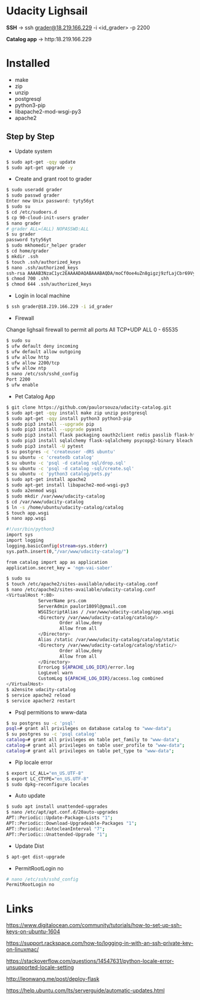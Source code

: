 # Udacity Lighsail

**SSH** -> ssh grader@18.219.166.229 -i <id_grader> -p 2200

**Catalog app** -> http:18.219.166.229

# Installed

- make
- zip
- unzip
- postgresql
- python3-pip
- libapache2-mod-wsgi-py3
- apache2

## Step by Step

- Update system

```sh
$ sudo apt-get -qqy update
$ sudo apt-get upgrade -y
```

- Create and grant root to grader

```sh
$ sudo useradd grader
$ sudo passwd grader 
Enter new Unix password: tyty56yt
$ sudo su
$ cd /etc/sudoers.d
$ cp 90-cloud-init-users grader
$ nano grader
# grader ALL=(ALL) NOPASSWD:ALL
$ su grader
password tyty56yt
$ sudo mkhomedir_helper grader
$ cd home/grader
$ mkdir .ssh
$ touch .ssh/authorized_keys
$ nano .ssh/authorized_keys
ssh-rsa AAAAB3NzaC1yc2EAAAADAQABAAABAQDA/moCf0oe4uZn8gigzj9zfLajCbr69Vyyw4cIc7TigWHjzKFufC7qhnLaCl+ObZmKFal3sykO4m00Lw1iFMXOMPjirflQEDg2COnzitKmt7J86hIXJtGTYORsuDYFqT9dwTyU88EH6ODxvSZQiiE0KWRk0J7o3ztgjXSU2kxYl2y1vVyFD9ejYKeY5gr2K/uVGnkcMLE7RisS4C5scbyWIGDwDpfgCNbIQ7tMaQ+3xAKYZY+wb9Ow4+qDjkd+8eRUO6165UM2+tKkv5Y3GwrpKjsTDbtxoB/Da1zukwYraXlAkdPDppuIj9uWwpWa0Rc9W5KVG2TRDhTW65MjLOSb prs@Inspiron-5557
$ chmod 700 .shh
$ chmod 644 .ssh/authorized_keys
```

- Login in local machine

```sh
$ ssh grader@18.219.166.229 -i id_grader 
```

- Firewall

Change lighsail firewall to permit all ports
All TCP+UDP	ALL	0 - 65535

```sh
$ sudo su
$ ufw default deny incoming
$ ufw default allow outgoing
$ ufw allow http
$ ufw allow 2200/tcp
$ ufw allow ntp
$ nano /etc/ssh/sshd_config
Port 2200
$ ufw enable
```

- Pet Catalog App

```sh
$ git clone https://github.com/paulorsouza/udacity-catalog.git
$ sudo apt-get -qqy install make zip unzip postgresql
$ sudo apt-get -qqy install python3 python3-pip
$ sudo pip3 install --upgrade pip
$ sudo pip3 install --upgrade pyasn1
$ sudo pip3 install flask packaging oauth2client redis passlib flask-httpauth
$ sudo pip3 install sqlalchemy flask-sqlalchemy psycopg2-binary bleach requests
$ sudo pip3 install -U pytest
$ su postgres -c 'createuser -dRS ubuntu'
$ su ubuntu -c 'createdb catalog'
$ su ubuntu -c 'psql -d catalog sql/drop.sql'
$ su ubuntu -c 'psql -d catalog -sql/create.sql'
$ su ubuntu -c 'python3 catalog/pets.py'
$ sudo apt-get install apache2
$ sudo apt-get install libapache2-mod-wsgi-py3
$ sudo a2enmod wsgi
$ sudo mkdir /var/www/udacity-catalog
$ cd /var/www/udacity-catalog
$ ln -s /home/ubuntu/udacity-catalog/catalog
$ touch app.wsgi
$ nano app.wsgi

#!/usr/bin/python3
import sys
import logging
logging.basicConfig(stream=sys.stderr)
sys.path.insert(0,"/var/www/udacity-catalog/")

from catalog import app as application
application.secret_key = 'ngm-vai-saber'

$ sudo su
$ touch /etc/apache2/sites-available/udacity-catalog.conf
$ nano /etc/apache2/sites-available/udacity-catalog.conf
<VirtualHost *:80>
            ServerName prs.com
            ServerAdmin paulor1809l@gmail.com
            WSGIScriptAlias / /var/www/udacity-catalog/app.wsgi
            <Directory /var/www/udacity-catalog/catalog/>
                    Order allow,deny
                    Allow from all
            </Directory>
            Alias /static /var/www/udacity-catalog/catalog/static
            <Directory /var/www/udacity-catalog/catalog/static/>
                    Order allow,deny
                    Allow from all
            </Directory>
            ErrorLog ${APACHE_LOG_DIR}/error.log
            LogLevel warn
            CustomLog ${APACHE_LOG_DIR}/access.log combined
</VirtualHost>
$ a2ensite udacity-catalog
$ service apache2 reload
$ service apacher2 restart
```

- Psql permitions to www-data

```sh
$ su postgres su -c 'psql'
psql=# grant all privileges on database catalog to "www-data";
$ su postgres su -c 'psql catalog'
catalog=# grant all privileges on table pet_family to "www-data";
catalog=# grant all privileges on table user_profile to "www-data";
catalog=# grant all privileges on table pet_type to "www-data";
```

- Pip locale error

```sh
$ export LC_ALL="en_US.UTF-8"
$ export LC_CTYPE="en_US.UTF-8"
$ sudo dpkg-reconfigure locales
```

- Auto update

```sh
$ sudo apt install unattended-upgrades
$ nano /etc/apt/apt.conf.d/20auto-upgrades
APT::Periodic::Update-Package-Lists "1";
APT::Periodic::Download-Upgradeable-Packages "1";
APT::Periodic::AutocleanInterval "7";
APT::Periodic::Unattended-Upgrade "1";
```

- Update Dist

```sh
$ apt-get dist-upgrade
```

- PermitRootLogin no

```sh
# nano /etc/ssh/sshd_config
PermitRootLogin no
```


# Links

https://www.digitalocean.com/community/tutorials/how-to-set-up-ssh-keys-on-ubuntu-1604

https://support.rackspace.com/how-to/logging-in-with-an-ssh-private-key-on-linuxmac/

https://stackoverflow.com/questions/14547631/python-locale-error-unsupported-locale-setting

http://leonwang.me/post/deploy-flask

https://help.ubuntu.com/lts/serverguide/automatic-updates.html

